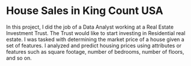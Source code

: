 # House Sales in King Count USA
In this project, I did the job of a Data Analyst working at a Real Estate Investment Trust. The Trust would like to start investing in Residential real estate. I was tasked with determining the market price of a house given a set of features. I analyzed and predict housing prices using attributes or features such as square footage, number of bedrooms, number of floors, and so on.
